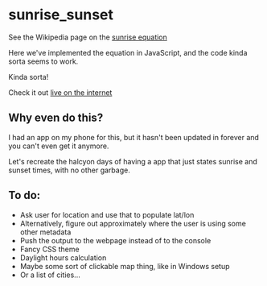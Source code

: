 # sunrise_sunset

See the Wikipedia page on the [sunrise equation](https://en.wikipedia.org/wiki/Sunrise_equation)

Here we've implemented the equation in JavaScript, and the code kinda sorta seems to work.

Kinda sorta!

Check it out [live on the internet](https://ashleyshalloe.github.io/sunrise_sunset/sunrise_sunset.html)

## Why even do this?

I had an app on my phone for this, but it hasn't been updated in forever and you can't even get it anymore.

Let's recreate the halcyon days of having a app that just states sunrise and sunset times, with no other garbage.

## To do:

* Ask user for location and use that to populate lat/lon
* Alternatively, figure out approximately where the user is using some other metadata
* Push the output to the webpage instead of to the console
* Fancy CSS theme
* Daylight hours calculation
* Maybe some sort of clickable map thing, like in Windows setup
* Or a list of cities...
